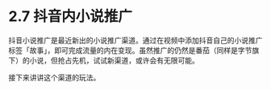 # 2.7 抖音内小说推广

抖音小说推广是最近新出的小说推广渠道。通过在视频中添加抖音自己的小说推广标签「故事」，即可完成流量的内在变现。虽然推广的仍然是番茄（同样是字节旗下）的小说，但抢占先机，试试新渠道，或许会有无限可能。

接下来讲讲这个渠道的玩法。
